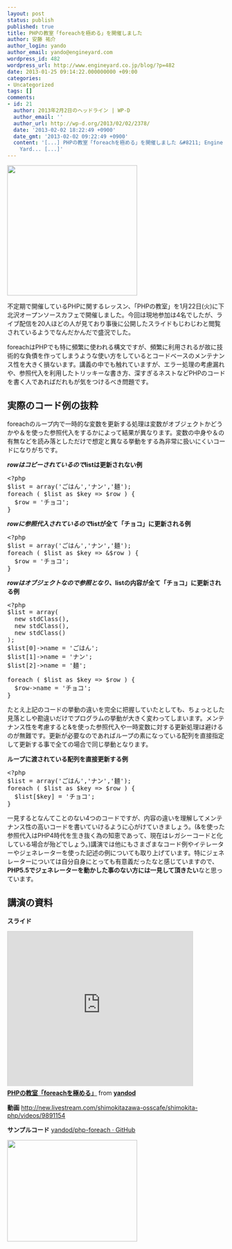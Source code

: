 ```yaml
---
layout: post
status: publish
published: true
title: PHPの教室「foreachを極める」を開催しました
author: 安藤 祐介
author_login: yando
author_email: yando@engineyard.com
wordpress_id: 482
wordpress_url: http://www.engineyard.co.jp/blog/?p=482
date: 2013-01-25 09:14:22.000000000 +09:00
categories:
- Uncategorized
tags: []
comments:
- id: 21
  author: 2013年2月2日のヘッドライン | WP-D
  author_email: ''
  author_url: http://wp-d.org/2013/02/02/2378/
  date: '2013-02-02 18:22:49 +0900'
  date_gmt: '2013-02-02 09:22:49 +0900'
  content: '[...] PHPの教室「foreachを極める」を開催しました &#8211; Engine Yard Blog JP | Engine
    Yard... [...]'
---
```

<a href="http://www.engineyard.co.jp/blog/wp-content/uploads/2013/01/phpの教室.png"><img src="http://www.engineyard.co.jp/blog/wp-content/uploads/2013/01/phpの教室-300x300.png" alt="" title="phpの教室" width="300" height="300" class="alignnone size-medium wp-image-483" /></a>

不定期で開催しているPHPに関するレッスン、「PHPの教室」を1月22日(火)に下北沢オープンソースカフェで開催しました。今回は現地参加は4名でしたが、ライブ配信を20人ほどの人が見ており事後に公開したスライドもじわじわと閲覧されているようでなんだかんだで盛況でした。

foreachはPHPでも特に頻繁に使われる構文ですが、頻繁に利用されるが故に技術的な負債を作ってしまうような使い方をしているとコードベースのメンテナンス性を大きく損ないます。講義の中でも触れていますが、エラー処理の考慮漏れや、参照代入を利用したトリッキーな書き方、深すぎるネストなどPHPのコードを書く人であればだれもが気をつけるべき問題です。

<h2>実際のコード例の抜粋</h2>

foreachのループ内で一時的な変数を更新する処理は変数がオブジェクトかどうかや＆を使った参照代入をするかによって結果が異なります。変数の中身や＆の有無などを読み落としただけで想定と異なる挙動をする為非常に扱いにくいコードになりがちです。

<strong>$rowはコピーされているので$listは更新されない例</strong>
<pre>
&lt;?php
$list = array('ごはん','ナン','麺');
foreach ( $list as $key => $row ) {
  $row = 'チョコ';
}
</pre>

<strong>$rowに参照代入されているので$listが全て「チョコ」に更新される例</strong>
<pre>
&lt;?php
$list = array('ごはん','ナン','麺');
foreach ( $list as $key => &$row ) {
  $row = 'チョコ';
}
</pre>

<strong>$rowはオブジェクトなので参照となり、$listの内容が全て「チョコ」に更新される例</strong>
<pre>
&lt;?php
$list = array(
  new stdClass(),
  new stdClass(),
  new stdClass()
);
$list[0]->name = 'ごはん';
$list[1]->name = 'ナン';
$list[2]->name = '麺';

foreach ( $list as $key => $row ) {
  $row->name = 'チョコ';
}
</pre>

たとえ上記のコードの挙動の違いを完全に把握していたとしても、ちょっとした見落としや勘違いだけでプログラムの挙動が大きく変わってしまいます。メンテナンス性を考慮すると&を使った参照代入や一時変数に対する更新処理は避けるのが無難です。更新が必要なのであればループの素になっている配列を直接指定して更新する事で全ての場合で同じ挙動となります。

<strong>ループに渡されている配列を直接更新する例</strong>
<pre>
&lt;?php
$list = array('ごはん','ナン','麺');
foreach ( $list as $key => $row ) {
  $list[$key] = 'チョコ';
}
</pre>

一見するとなんてことのない4つのコードですが、内容の違いを理解してメンテナンス性の高いコードを書いていけるように心がけていきましょう。(&を使った参照代入はPHP4時代を生き抜く為の知恵であって、現在はレガシーコードと化している場合が殆どでしょう。)講演では他にもさまざまなコード例やイテレーターやジェネレーターを使った記述の例についても取り上げています。特にジェネレーターについては自分自身にとっても有意義だったなと感じていますので、<strong>PHP5.5でジェネレーターを動かした事のない方には一見して頂きたい</strong>なと思っています。

<h2>講演の資料</h2>

<strong>スライド</strong>
<iframe src="http://www.slideshare.net/slideshow/embed_code/16110047" width="427" height="356" frameborder="0" marginwidth="0" marginheight="0" scrolling="no" style="border:1px solid #CCC;border-width:1px 1px 0;margin-bottom:5px" allowfullscreen webkitallowfullscreen mozallowfullscreen> </iframe> <div style="margin-bottom:5px"> <strong> <a href="http://www.slideshare.net/yandod/phpforeach" title="PHPの教室「foreachを極める」" target="_blank">PHPの教室「foreachを極める」</a> </strong> from <strong><a href="http://www.slideshare.net/yandod" target="_blank">yandod</a></strong> </div>

<strong>動画</strong>
<a href="http://new.livestream.com/shimokitazawa-osscafe/shimokita-php/videos/9891154" target="_blank">http://new.livestream.com/shimokitazawa-osscafe/shimokita-php/videos/9891154</a>

<strong>サンプルコード</strong>
<a href="https://github.com/yandod/php-foreach">yandod/php-foreach · GitHub</a>

<a href="http://engineyard.co.jp/cloud_signup"><img src="http://www.engineyard.co.jp/blog/wp-content/uploads/2013/01/300x250-banner-paas-300x234.png" alt="" title="300x250-banner-paas" width="300" height="234" class="alignnone size-medium wp-image-489" /></a>

